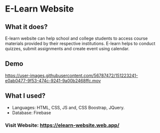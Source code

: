 
# E-Learn Website

## What it does?

<p>E-learn website can help school and college students to access course materials provided by their respective institutions. E-learn helps to conduct quizzes, submit assignments and create event using calendar.</p>

## Demo

https://user-images.githubusercontent.com/56787472/151223241-e0ab0477-9f53-474c-9241-9a00b2468ffc.mov


## What I used?

<ul>
  <li>Languages: HTML, CSS, JS and, CSS Boostrap, JQuery.</li>
  <li>Database: Firebase</li>
</ul>


<h3>Visit Website: <a href ="https://elearn-website.web.app/" target="_blank" >https://elearn-website.web.app/</a><h3>
